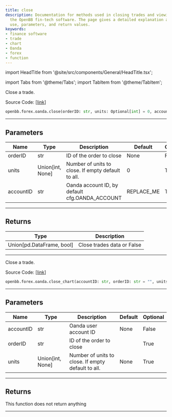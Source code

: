 ```yaml
---
title: close
description: Documentation for methods used in closing trades and viewing charts in
  the OpenBB fin-tech software. The page gives a detailed explanation about their
  use, parameters, and return values.
keywords:
- finance software
- trade
- chart
- Oanda
- forex
- function
---
```


import HeadTitle from '@site/src/components/General/HeadTitle.tsx';

<HeadTitle title="forex.oanda.close - Reference | OpenBB SDK Docs" />

import Tabs from '@theme/Tabs';
import TabItem from '@theme/TabItem';

<Tabs>
<TabItem value="model" label="Model" default>

Close a trade.

Source Code: [[link](https://github.com/OpenBB-finance/OpenBBTerminal/tree/main/openbb_terminal/forex/oanda/oanda_model.py#L526)]

```python
openbb.forex.oanda.close(orderID: str, units: Optional[int] = 0, accountID: str = "REPLACE_ME")
```

---

## Parameters

| Name | Type | Description | Default | Optional |
| ---- | ---- | ----------- | ------- | -------- |
| orderID | str | ID of the order to close | None | False |
| units | Union[int, None] | Number of units to close. If empty default to all. | 0 | True |
| accountID | str | Oanda account ID, by default cfg.OANDA_ACCOUNT | REPLACE_ME | True |


---

## Returns

| Type | Description |
| ---- | ----------- |
| Union[pd.DataFrame, bool] | Close trades data or False |
---

</TabItem>
<TabItem value="view" label="Chart">

Close a trade.

Source Code: [[link](https://github.com/OpenBB-finance/OpenBBTerminal/tree/main/openbb_terminal/forex/oanda/oanda_view.py#L271)]

```python
openbb.forex.oanda.close_chart(accountID: str, orderID: str = "", units: Optional[int] = None)
```

---

## Parameters

| Name | Type | Description | Default | Optional |
| ---- | ---- | ----------- | ------- | -------- |
| accountID | str | Oanda user account ID | None | False |
| orderID | str | ID of the order to close |  | True |
| units | Union[int, None] | Number of units to close. If empty default to all. | None | True |


---

## Returns

This function does not return anything

---

</TabItem>
</Tabs>
